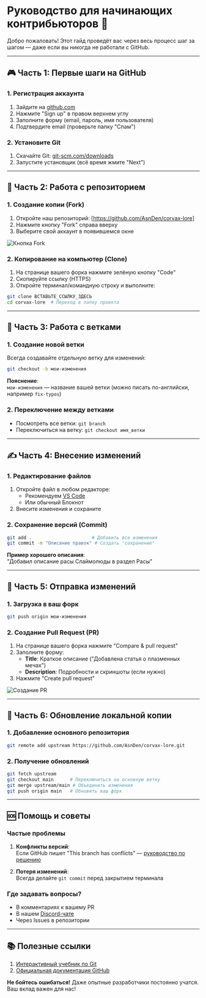 # Руководство для начинающих контрибьюторов 🌱

Добро пожаловать! Этот гайд проведёт вас через весь процесс шаг за шагом — даже если вы никогда не работали с GitHub.

---

## 🎮 Часть 1: Первые шаги на GitHub

### 1. Регистрация аккаунта
1. Зайдите на [github.com](https://github.com/)
2. Нажмите "Sign up" в правом верхнем углу
3. Заполните форму (email, пароль, имя пользователя)
4. Подтвердите email (проверьте папку "Спам")

### 2. Установите Git
1. Скачайте Git: [git-scm.com/downloads](https://git-scm.com/downloads)
2. Запустите установщик (всё время жмите "Next")

---

## 🍴 Часть 2: Работа с репозиторием

### 1. Создание копии (Fork)
1. Откройте наш репозиторий: [https://github.com/AsnDen/corvax-lore]
2. Нажмите кнопку "Fork" справа вверху
3. Выберите свой аккаунт в появившемся окне

![Кнопка Fork](https://i.imgur.com/5v8gFd1.png)

### 2. Копирование на компьютер (Clone)
1. На странице вашего форка нажмите зелёную кнопку "Code"
2. Скопируйте ссылку (HTTPS)
3. Откройте терминал/командную строку и выполните:
```bash
git clone ВСТАВЬТЕ_ССЫЛКУ_ЗДЕСЬ
cd corvax-lore  # Переход в папку проекта
```

---

## 🌿 Часть 3: Работа с ветками

### 1. Создание новой ветки
Всегда создавайте отдельную ветку для изменений:
```bash
git checkout -b мои-изменения
```

**Пояснение**:  
`мои-изменения` — название вашей ветки (можно писать по-английски, например `fix-typos`)

### 2. Переключение между ветками
- Посмотреть все ветки: `git branch`
- Переключиться на ветку: `git checkout имя_ветки`

---

## ✍️ Часть 4: Внесение изменений

### 1. Редактирование файлов
1. Откройте файл в любом редакторе:
   - Рекомендуем [VS Code](https://code.visualstudio.com/)
   - Или обычный Блокнот
2. Внесите изменения и сохраните

### 2. Сохранение версий (Commit)
```bash
git add .                      # Добавить все изменения
git commit -m "Описание правок" # Создать "сохранение"
```

**Пример хорошего описания**:  
"Добавил описание расы Слаймолюды в раздел Расы"

---

## 🚀 Часть 5: Отправка изменений

### 1. Загрузка в ваш форк
```bash
git push origin мои-изменения
```

### 2. Создание Pull Request (PR)
1. На странице вашего форка нажмите "Compare & pull request"
2. Заполните форму:
   - **Title**: Краткое описание ("Добавлена статья о плазменных мечах")
   - **Description**: Подробности и скриншоты (если нужно)
3. Нажмите "Create pull request"

![Создание PR](https://i.imgur.com/qb5WXya.png)

---

## 🔄 Часть 6: Обновление локальной копии

### 1. Добавление основного репозитория
```bash
git remote add upstream https://github.com/AsnDen/corvax-lore.git
```

### 2. Получение обновлений
```bash
git fetch upstream
git checkout main      # Переключиться на основную ветку
git merge upstream/main # Объединить изменения
git push origin main   # Обновить ваш форк
```

---

## 🆘 Помощь и советы

### Частые проблемы
1. **Конфликты версий**:  
   Если GitHub пишет "This branch has conflicts" — [руководство по решению](https://docs.github.com/pull-requests/collaborating-with-pull-requests/addressing-merge-conflicts)

2. **Потеря изменений**:  
   Всегда делайте `git commit` перед закрытием терминала

### Где задавать вопросы?
- В комментариях к вашему PR
- В нашем [Discord-чате](https://discord.gg/corvax)
- Через Issues в репозитории

---

## 📚 Полезные ссылки
1. [Интерактивный учебник по Git](https://learngitbranching.js.org/)
2. [Официальная документация GitHub](https://docs.github.com/ru)

**Не бойтесь ошибаться!** Даже опытные разработчики постоянно учатся.  
Ваш вклад важен для нас! 
